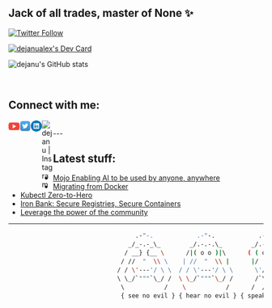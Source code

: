 <!--
**dejanu/dejanu** is a ✨ _special_ ✨ 👋
-->
## Jack of all trades, master of None ✨

[![Twitter Follow](https://img.shields.io/twitter/follow/dejanualex?color=1DA1F2&logo=twitter&style=for-the-badge)](https://twitter.com/intent/follow?original_referer=https%3A%2F%2Fgithub.com%2Fdejanualex&screen_name=dejanualex)

<a href="https://app.daily.dev/dejanualex"><img src="https://api.daily.dev/devcards/4c041bbfc6454b919ef726794b600188.png?r=jmp" width="200" alt="dejanualex's Dev Card"/></a>
 
![dejanu's GitHub stats](https://github-readme-stats.vercel.app/api?username=dejanu&show_icons=true&theme=onedark&hide=contribs,prs)


<br />

## Connect with me:

[<img align="left" alt="dejanu | YouTube" width="22px" src="yt.svg" />][youtube]
[<img align="left" alt="dejanu | Twitter" width="22px" src="twit.svg" />][twitter]
[<img align="left" alt="dejanu | LinkedIn" width="22px" src="lnk.svg" />][linkedin]
[<img align="left" alt="dejanu | Instagram" width="22px" src="sololearn.ico" />][sololearn]

<br />
---

<br />

## Latest stuff:

<!-- BLOG-POST-LIST:START -->
- [Mojo Enabling AI to be used by anyone, anywhere](https://dejanualexandru.medium.com/mojo-enabling-ai-to-be-used-by-anyone-anywhere-a1f12e970070?source=rss-29b02aa121d2------2)
- [Migrating from Docker](https://blog.devops.dev/migrating-from-docker-d755b36dcf78?source=rss-29b02aa121d2------2)
- [Kubectl Zero-to-Hero](https://dejanualexandru.medium.com/kubectl-zero-to-hero-a8022ec7d057?source=rss-29b02aa121d2------2)
- [Iron Bank: Secure Registries, Secure Containers](https://dev.to/dejanualex/iron-bank-secure-registries-secure-containers-5195)
- [Leverage the power of the community](https://dev.to/aws-builders/leverage-the-power-of-the-community-ob4)
<!-- BLOG-POST-LIST:END -->

---
[twitter]: https://twitter.com/dejanualex
[linkedin]: https://linkedin.com/in/alexandru-dejanu-b28b3ba5/
[youtube]: https://www.youtube.com/channel/UCIH567CDkvt-aV7Hbs43XrA
[sololearn]: https://www.sololearn.com/profile/2194904


```bash
                                   .-"-.            .-"-.            .-"-.                     .-"-.
                                 _/_-.-_\_        _/.-.-.\_        _/.-.-.\_                 _/.-.-.\_
                                / __} {__ \      /|( o o )|\      ( ( o o ) )               ( ( o o ) )
                               / //  "  \\ \    | //  "  \\ |      |/  "  \|                 |/  "  \|
                              / / \'---'/ \ \  / / \'---'/ \ \      \'/^\'/                   \ .-. /
                              \ \_/`"""`\_/ /  \ \_/`"""`\_/ /      /`\ /`\                   /`"""`\
                               \           /    \           /      /  /|\  \                 /       \
                               { see no evil } { hear no evil } { speak no evil }    { it works on my machine }                                                     

```



